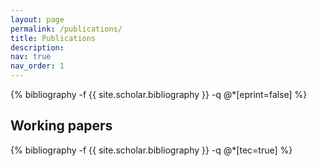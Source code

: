 ```yaml
---
layout: page
permalink: /publications/
title: Publications
description: 
nav: true
nav_order: 1
---
```

<!-- _pages/publications.md -->
<div class="publications">

{% bibliography -f {{ site.scholar.bibliography }} -q @*[eprint=false]   %}


</div>

## Working papers 
<div class="publications">

{% bibliography -f {{ site.scholar.bibliography }} -q @*[tec=true]    %}

</div>



